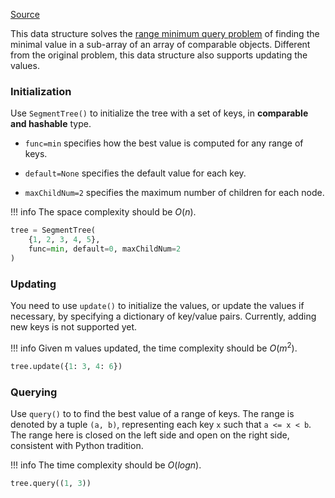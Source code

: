 [Source](https://github.com/chuanconggao/extratools/blob/master/extratools/segmenttree.py)

This data structure solves the [range minimum query problem](https://en.wikipedia.org/wiki/Range_minimum_query) of finding the minimal value in a sub-array of an array of comparable objects. Different from the original problem, this data structure also supports updating the values.

### Initialization

Use `SegmentTree()` to initialize the tree with a set of keys, in **comparable and hashable** type.

- `func=min` specifies how the best value is computed for any range of keys.

- `default=None` specifies the default value for each key.

- `maxChildNum=2` specifies the maximum number of children for each node.

!!! info
    The space complexity should be $O(n)$.

``` Python
tree = SegmentTree(
    {1, 2, 3, 4, 5},
    func=min, default=0, maxChildNum=2
)
```

### Updating

You need to use `update()` to initialize the values, or update the values if necessary, by specifying a dictionary of key/value pairs. Currently, adding new keys is not supported yet.

!!! info
    Given m values updated, the time complexity should be $O(m^2)$.

``` Python
tree.update({1: 3, 4: 6})
```

### Querying

Use `query()` to to find the best value of a range of keys. The range is denoted by a tuple `(a, b)`, representing each key `x` such that `a <= x < b`. The range here is closed on the left side and open on the right side, consistent with Python tradition.

!!! info
    The time complexity should be $O(log n)$.

``` Python
tree.query((1, 3))
```
